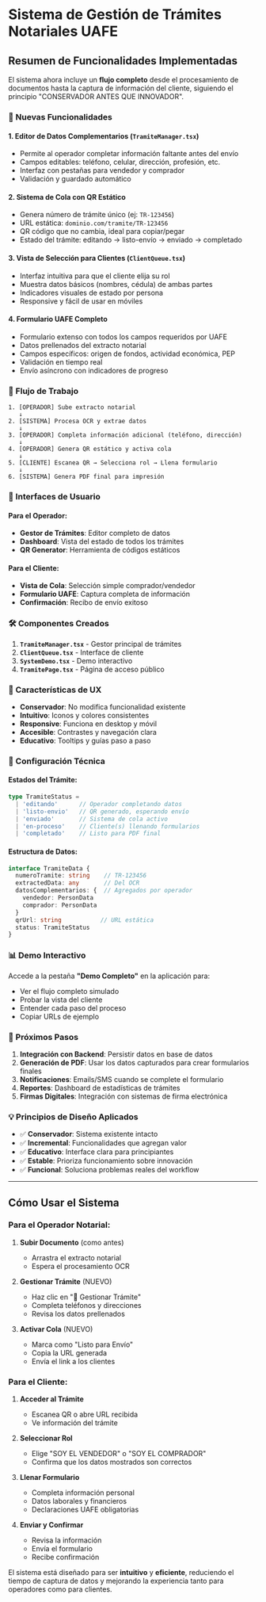 # Sistema de Gestión de Trámites Notariales UAFE

## Resumen de Funcionalidades Implementadas

El sistema ahora incluye un **flujo completo** desde el procesamiento de documentos hasta la captura de información del cliente, siguiendo el principio "CONSERVADOR ANTES QUE INNOVADOR".

### 🎯 Nuevas Funcionalidades

#### 1. **Editor de Datos Complementarios** (`TramiteManager.tsx`)
- Permite al operador completar información faltante antes del envío
- Campos editables: teléfono, celular, dirección, profesión, etc.
- Interfaz con pestañas para vendedor y comprador
- Validación y guardado automático

#### 2. **Sistema de Cola con QR Estático** 
- Genera número de trámite único (ej: `TR-123456`)
- URL estática: `dominio.com/tramite/TR-123456`
- QR código que no cambia, ideal para copiar/pegar
- Estado del trámite: editando → listo-envío → enviado → completado

#### 3. **Vista de Selección para Clientes** (`ClientQueue.tsx`)
- Interfaz intuitiva para que el cliente elija su rol
- Muestra datos básicos (nombres, cédula) de ambas partes
- Indicadores visuales de estado por persona
- Responsive y fácil de usar en móviles

#### 4. **Formulario UAFE Completo**
- Formulario extenso con todos los campos requeridos por UAFE
- Datos prellenados del extracto notarial
- Campos específicos: origen de fondos, actividad económica, PEP
- Validación en tiempo real
- Envío asíncrono con indicadores de progreso

### 🔄 Flujo de Trabajo

```
1. [OPERADOR] Sube extracto notarial
   ↓
2. [SISTEMA] Procesa OCR y extrae datos
   ↓  
3. [OPERADOR] Completa información adicional (teléfono, dirección)
   ↓
4. [OPERADOR] Genera QR estático y activa cola
   ↓
5. [CLIENTE] Escanea QR → Selecciona rol → Llena formulario
   ↓
6. [SISTEMA] Genera PDF final para impresión
```

### 📱 Interfaces de Usuario

#### Para el Operador:
- **Gestor de Trámites**: Editor completo de datos
- **Dashboard**: Vista del estado de todos los trámites
- **QR Generator**: Herramienta de códigos estáticos

#### Para el Cliente:
- **Vista de Cola**: Selección simple comprador/vendedor
- **Formulario UAFE**: Captura completa de información
- **Confirmación**: Recibo de envío exitoso

### 🛠️ Componentes Creados

1. **`TramiteManager.tsx`** - Gestor principal de trámites
2. **`ClientQueue.tsx`** - Interface de cliente
3. **`SystemDemo.tsx`** - Demo interactivo
4. **`TramitePage.tsx`** - Página de acceso público

### 🎨 Características de UX

- **Conservador**: No modifica funcionalidad existente
- **Intuitivo**: Iconos y colores consistentes
- **Responsive**: Funciona en desktop y móvil
- **Accesible**: Contrastes y navegación clara
- **Educativo**: Tooltips y guías paso a paso

### 🔧 Configuración Técnica

#### Estados del Trámite:
```typescript
type TramiteStatus = 
  | 'editando'      // Operador completando datos
  | 'listo-envio'   // QR generado, esperando envío
  | 'enviado'       // Sistema de cola activo
  | 'en-proceso'    // Cliente(s) llenando formularios
  | 'completado'    // Listo para PDF final
```

#### Estructura de Datos:
```typescript
interface TramiteData {
  numeroTramite: string    // TR-123456
  extractedData: any       // Del OCR
  datosComplementarios: {  // Agregados por operador
    vendedor: PersonData
    comprador: PersonData
  }
  qrUrl: string           // URL estática
  status: TramiteStatus
}
```

### 📊 Demo Interactivo

Accede a la pestaña **"Demo Completo"** en la aplicación para:
- Ver el flujo completo simulado
- Probar la vista del cliente
- Entender cada paso del proceso
- Copiar URLs de ejemplo

### 🚀 Próximos Pasos

1. **Integración con Backend**: Persistir datos en base de datos
2. **Generación de PDF**: Usar los datos capturados para crear formularios finales
3. **Notificaciones**: Emails/SMS cuando se complete el formulario
4. **Reportes**: Dashboard de estadísticas de trámites
5. **Firmas Digitales**: Integración con sistemas de firma electrónica

### 💡 Principios de Diseño Aplicados

- ✅ **Conservador**: Sistema existente intacto
- ✅ **Incremental**: Funcionalidades que agregan valor
- ✅ **Educativo**: Interface clara para principiantes
- ✅ **Estable**: Prioriza funcionamiento sobre innovación
- ✅ **Funcional**: Soluciona problemas reales del workflow

---

## Cómo Usar el Sistema

### Para el Operador Notarial:

1. **Subir Documento** (como antes)
   - Arrastra el extracto notarial
   - Espera el procesamiento OCR

2. **Gestionar Trámite** (NUEVO)
   - Haz clic en "🎯 Gestionar Trámite"
   - Completa teléfonos y direcciones
   - Revisa los datos prellenados

3. **Activar Cola** (NUEVO)
   - Marca como "Listo para Envío"
   - Copia la URL generada
   - Envía el link a los clientes

### Para el Cliente:

1. **Acceder al Trámite**
   - Escanea QR o abre URL recibida
   - Ve información del trámite

2. **Seleccionar Rol**
   - Elige "SOY EL VENDEDOR" o "SOY EL COMPRADOR"
   - Confirma que los datos mostrados son correctos

3. **Llenar Formulario**
   - Completa información personal
   - Datos laborales y financieros
   - Declaraciones UAFE obligatorias

4. **Enviar y Confirmar**
   - Revisa la información
   - Envía el formulario
   - Recibe confirmación

El sistema está diseñado para ser **intuitivo** y **eficiente**, reduciendo el tiempo de captura de datos y mejorando la experiencia tanto para operadores como para clientes.
